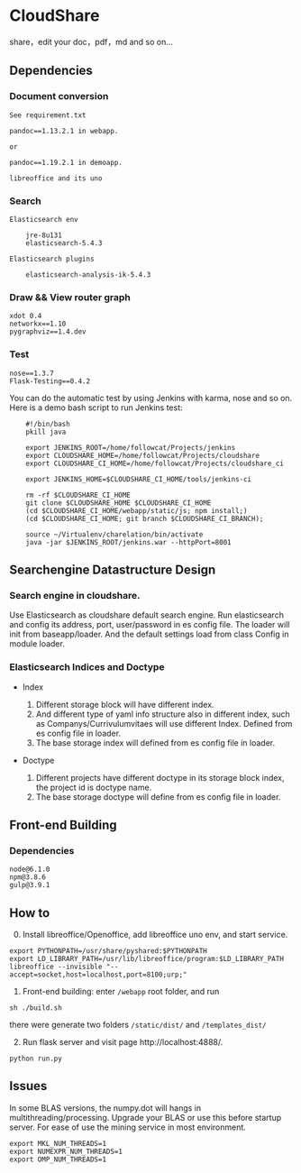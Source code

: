 # CloudShare
share，edit your doc，pdf，md and so on...

## Dependencies

### Document conversion

    See requirement.txt

    pandoc==1.13.2.1 in webapp.

    or

    pandoc==1.19.2.1 in demoapp.

    libreoffice and its uno

### Search

    Elasticsearch env

        jre-8u131
        elasticsearch-5.4.3

    Elasticsearch plugins

        elasticsearch-analysis-ik-5.4.3

### Draw && View router graph

    xdot 0.4
    networkx==1.10
    pygraphviz==1.4.dev

### Test

    nose==1.3.7
    Flask-Testing==0.4.2

You can do the automatic test by using Jenkins with karma, nose and so on.
Here is a demo bash script to run Jenkins test:

```
    #!/bin/bash
    pkill java

    export JENKINS_ROOT=/home/followcat/Projects/jenkins
    export CLOUDSHARE_HOME=/home/followcat/Projects/cloudshare
    export CLOUDSHARE_CI_HOME=/home/followcat/Projects/cloudshare_ci

    export JENKINS_HOME=$CLOUDSHARE_CI_HOME/tools/jenkins-ci

    rm -rf $CLOUDSHARE_CI_HOME
    git clone $CLOUDSHARE_HOME $CLOUDSHARE_CI_HOME
    (cd $CLOUDSHARE_CI_HOME/webapp/static/js; npm install;)
    (cd $CLOUDSHARE_CI_HOME; git branch $CLOUDSHARE_CI_BRANCH);

    source ~/Virtualenv/charelation/bin/activate
    java -jar $JENKINS_ROOT/jenkins.war --httpPort=8001
```

## Searchengine Datastructure Design

### Search engine in cloudshare.

Use Elasticsearch as cloudshare default search engine.
Run elasticsearch and config its address, port, user/password in es config file.
The loader will init from baseapp/loader. And the default settings load from
class Config in module loader.

### Elasticsearch Indices and Doctype

- Index

    1) Different storage block will have different index.
    2) And different type of yaml info structure also in different index,
       such as Companys/Currivulumvitaes will use different Index.
       Defined from es config file in loader.
    3) The base storage index will defined from es config file in loader.

- Doctype

    1) Different projects have different doctype in its storage block index,
       the project id is doctype name.
    2) The base storage doctype will define from es config file in loader.

## Front-end Building

### Dependencies

    node@6.1.0
    npm@3.8.6
    gulp@3.9.1

## How to

0) Install libreoffice/Openoffice, add libreoffice uno env, and start service.

```
export PYTHONPATH=/usr/share/pyshared:$PYTHONPATH
export LD_LIBRARY_PATH=/usr/lib/libreoffice/program:$LD_LIBRARY_PATH
libreoffice --invisible "--accept=socket,host=localhost,port=8100;urp;"
```

1) Front-end building: enter ```/webapp``` root folder, and run
```
sh ./build.sh
```
there were generate two folders ```/static/dist/``` and ```/templates_dist/```

2) Run flask server and visit page http://localhost:4888/.

```
python run.py
```

## Issues

In some BLAS versions, the numpy.dot will hangs in multithreading/processing.
Upgrade your BLAS or use this before startup server.
For ease of use the mining service in most environment.

```
export MKL_NUM_THREADS=1
export NUMEXPR_NUM_THREADS=1
export OMP_NUM_THREADS=1
```
